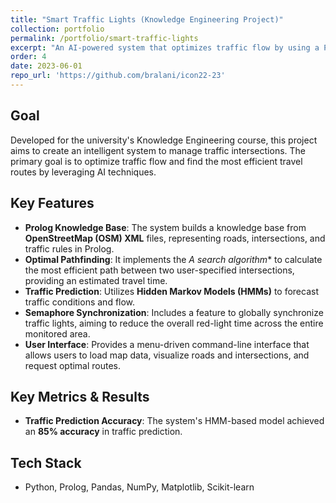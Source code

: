 ```yaml
---
title: "Smart Traffic Lights (Knowledge Engineering Project)"
collection: portfolio
permalink: /portfolio/smart-traffic-lights
excerpt: "An AI-powered system that optimizes traffic flow by using a Prolog knowledge base, A* search, and HMMs for traffic prediction."
order: 4
date: 2023-06-01 
repo_url: 'https://github.com/bralani/icon22-23'
---
```


## Goal
Developed for the university's Knowledge Engineering course, this project aims to create an intelligent system to manage traffic intersections. The primary goal is to optimize traffic flow and find the most efficient travel routes by leveraging AI techniques.

## Key Features
- **Prolog Knowledge Base**: The system builds a knowledge base from **OpenStreetMap (OSM) XML** files, representing roads, intersections, and traffic rules in Prolog.
- **Optimal Pathfinding**: It implements the **A* search algorithm** to calculate the most efficient path between two user-specified intersections, providing an estimated travel time.
- **Traffic Prediction**: Utilizes **Hidden Markov Models (HMMs)** to forecast traffic conditions and flow.
- **Semaphore Synchronization**: Includes a feature to globally synchronize traffic lights, aiming to reduce the overall red-light time across the entire monitored area.
- **User Interface**: Provides a menu-driven command-line interface that allows users to load map data, visualize roads and intersections, and request optimal routes.

## Key Metrics & Results
- **Traffic Prediction Accuracy**: The system's HMM-based model achieved an **85% accuracy** in traffic prediction.

## Tech Stack
- Python, Prolog, Pandas, NumPy, Matplotlib, Scikit-learn